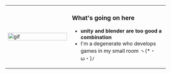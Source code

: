 <table>
  <tr>
    <td width="40%">
      <img src="https://tenor.com/ru/view/purediscordserver-gif-928613133965538590" alt="gif" width="100%">
    </td>
    <td width="60%">
      <h3>What's going on here</h3>
      <ul>
        <li><strong>unity and blender are too good a combination</strong></li>
        <li>I'm a degenerate who develops games in my small room ヽ(*・ω・)ﾉ </li>
      </ul>
    </td>
  </tr>
</table>